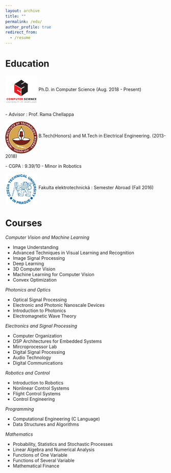 ```yaml
---
layout: archive
title: ""
permalink: /edu/
author_profile: true
redirect_from:
  - /resume
---
```

Education
======
<p><img src="/images/logo2.png" alt="Smiley face" align="middle" style="width:100px;height:100px;">    Ph.D. in Computer Science (Aug. 2018 - Present) </p>
  -  Advisor : Prof. Rama Chellappa
<p><img src="/images/logo.png" alt="Smiley face" align="middle" style="width:100px;height:100px;">    B.Tech(Honors) and M.Tech in Electrical Engineering. (2013-2018) </p>
  -  CGPA : 9.39/10 
  -  Minor in Robotics
<p> <img src="/images/ctu.jpg" alt="Smiley face" align="middle" style="width:100px;height:100px;">    Fakulta elektrotechnická : Semester Abroad (Fall 2016)</p> 

Courses
======

*Computer Vision and Machine Learning*
  - Image Understanding
  - Advanced Techniques in Visual Learning and Recognition
  - Image Signal Processing
  - Deep Learning
  - 3D Computer Vision
  - Machine Learning for Computer Vision
  - Convex Optimization
 
*Photonics and Optics*
  - Optical Signal Processing
  - Electronic and Photonic Nanoscale Devices
  - Introduction to Photonics
  - Electromagnetic Wave Theory

*Electronics and Signal Processing*
  - Computer Organization
  - DSP Architectures for Embedded Systems
  - Mircroprocessor Lab
  - Digital Signal Processing
  - Audio Technology
  - Digital Communications

*Robotics and Control*
  - Introduction to Robotics
  - Nonlinear Control Systems
  - Flight Control Systems
  - Control Engineering
  
*Programming*
  - Computational Engineering (C Language)
  - Data Structures and Algorithms
  
*Mathematics*
  - Probability, Statistics and Stochastic Processes 
  - Linear Algebra and Numerical Analysis
  - Functions of One Variable
  - Functions of Several Variable
  - Mathematical Finance




  
